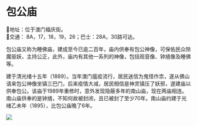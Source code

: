 # 包公庙  
📍地址：位于澳门福庆街。  
🚌交通： 8A，17，18，19，26；巴士：28A，30路可达。  
  
包公庙又称为睡佛庙，建成至今已逾二百年，庙内供奉有包公神像，可保佑民众除魔驱妖，主持公正，此外，庙内有其他一系列的神像，包括观音像、钟馗像及睡佛等。  
  
建于清光绪十五年（1889）。当年澳门瘟疫流行，居民迷信为鬼怪作祟，遂从佛山请来包公神像坐镇三巴门，后来疫情大减，居民相信是神灵镇压了妖邪，遂建庙以供奉包公。该庙于1989年重修时，意外发现隐蔽多年的南山庙，现在两庙相连。南山庙供奉的是钟馗，不知何故被封闭，且已被封了至少70年。南山庙约建于光绪乙未年（1895），比包公庙晚了6年。  
  
![](https://raw.gitmirror.com/szqq0512/Pic/main/img/202201212111526.png)  
  
